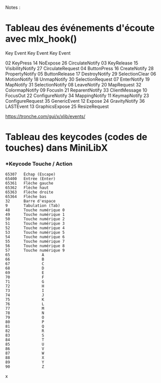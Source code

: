 Notes :

# **Tableau des événements d'écoute avec mlx_hook()**

Key	Event	 	Key	Event	 	Key	Event

02	KeyPress	 	14	NoExpose	 		26	CirculateNotify
03	KeyRelease	 	15	VisibilityNotify	27	CirculateRequest
04	ButtonPress	 	16	CreateNotify	 	28	PropertyNotify
05	ButtonRelease	17	DestroyNotify	 	29	SelectionClear
06	MotionNotify	18	UnmapNotify	 		30	SelectionRequest
07	EnterNotify	 	19	MapNotify	 		31	SelectionNotify
08	LeaveNotify	 	20	MapRequest	 		32	ColormapNotify
09	FocusIn	 		21	ReparentNotify	 	33	ClientMessage
10	FocusOut	 	22	ConfigureNotify	 	34	MappingNotify
11	KeymapNotify 	23	ConfigureRequest	35	GenericEvent
12	Expose	 		24	GravityNotify	 	36	LASTEvent
13	GraphicsExpose 	25	ResizeRequest	 	 	 

https://tronche.com/gui/x/xlib/events/

# **Tableau des keycodes (codes de touches) dans MiniLibX**

### *Keycode		Touche / Action

	65307	Échap (Escape)
	65400	Entrée (Enter)
	65361	Flèche gauche
	65362	Flèche haut
	65363	Flèche droite
	65364	Flèche bas
	32		Barre d'espace
	9		Tabulation (Tab)
	48		Touche numérique 0
	49		Touche numérique 1
	50		Touche numérique 2
	51		Touche numérique 3
	52		Touche numérique 4
	53		Touche numérique 5
	54		Touche numérique 6
	55		Touche numérique 7
	56		Touche numérique 8
	57		Touche numérique 9
	65				A
	66				B
	67				C
	68				D
	69				E
	70				F
	71				G
	72				H
	73				I
	74				J
	75				K
	76				L
	77				M
	78				N
	79				O
	80				P
	81				Q
	82				R
	83				S
	84				T
	85				U
	86				V
	87				W
	88				X
	89				Y
	90				Z
x
